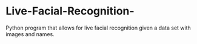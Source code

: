 # Live-Facial-Recognition-
Python program that allows for live facial recognition given a data set with images and names.
